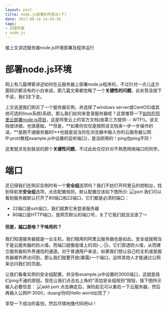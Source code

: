 ```yaml
---
layout: post
title: node.js部署到阿里云(下)
date: 2017-08-16 14:43:58
tags:
- 云服务器
- node.js
---
```

接上文讲述服务器node.js环境部署及程序运行

# 部署node.js环境
网上有几篇博客讲述如何在云服务器上部署node.js程序的，不过针对一点儿这方面知识都没有的小白来说，那几篇文章都忽略了一个**关键性的问题**，此处暂且按下不说，我们往下走。

上文说道我们购买了一个服务器实例，并选择了windows server或CentOS(或其他可选的linux系统)系统，那么我们如何来登录服务器呢？这里推荐一下[如何在阿里云部署node.js项目](https://help.aliyun.com/document_detail/50775.html)，这是阿里云上的官方文档(由第三方提供-.- WTF!)。该文档很详细，也很基础，**但是，**如果你仅仅是按照该文档来一步一步操作的话，**是跑不通服务器的!**也就是说当你在浏览器中输入你的云服务器公网IP:prot(教程example.js中设置的监听端口)，是没卵用的！ping也ping不同！ 

这里就涉及到我说的那个**关键性问题**，不过此处仅仅针对不熟悉网络端口的同学。
# 端口
还记得我们在购买实例时有一个**安全组**选项吗？我们不妨打开阿里云的控制台，找到导航里**安全组**选项，点击配置规则，默认配置应该如下图所示:
![port](/img/post/ali/port.png)
我们可以看到服务器默认打开了80端口和22端口，它们都是必须的端口：
  * 22端口是ssh端口，我们就靠它来登录服务器
  * 80端口是HTTP端口，是网页默认的端口号，关了它我们就没法浪了～
#### 但是，**[端口](https://baike.baidu.com/item/%E7%BD%91%E7%BB%9C%E7%AB%AF%E5%8F%A3/792237?fr=aladdin)是啥？干啥用的？**
我们知道服务器就是一台主机，我们租用的阿里云服务器也是如此。安全组就相当于是云服务器的防火墙，而端口就像是墙上的洞(-_-||)，它们穿透防火墙，从而建立服务器和外界通信的通道。对于普通用户来说，如果我们想让自己的主机或是服务器被外界访问到，那么我们就要开放(暴露)一个端口，这样其他人才能通过公网来访问我们的页面。

让我们看看实例的安全组配置，并没有example.js中设置的3000端口，这就是我们ping不通的原因。现在让我们点击右上角的“添加安全组规则”按钮，按下图所示输入必要信息：
![add port](/img/post/ali/add_port.png)
点击确定后，保险起见可以重启一下云服务器，然后再输入公网IP:3000，duang!你的Hello world出现了！

享受一下成功的喜悦，然后尽情地撸代码吧lul！
